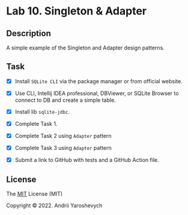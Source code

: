 # Lab 10. Singleton & Adapter

## Description
A simple example of the Singleton and Adapter design patterns.

## Task

- [x] Install `SQLite CLI` via the package manager or from official website.
- [x] Use CLI, Intellij IDEA professional, DBViewer, or SQLite Browser to connect to DB and create a simple table.
- [x] Install lib `sqlite-jdbc`.
- [x] Complete Task 1.
- [x] Complete Task 2 using `Adapter` pattern
- [x] Complete Task 3 using `Adapter` pattern
- [x] Submit a link to GitHub with tests and a GitHub Action file.


## License

The [MIT](https://choosealicense.com/licenses/mit/) License (MIT)

Copyright © 2022. Andrii Yaroshevych